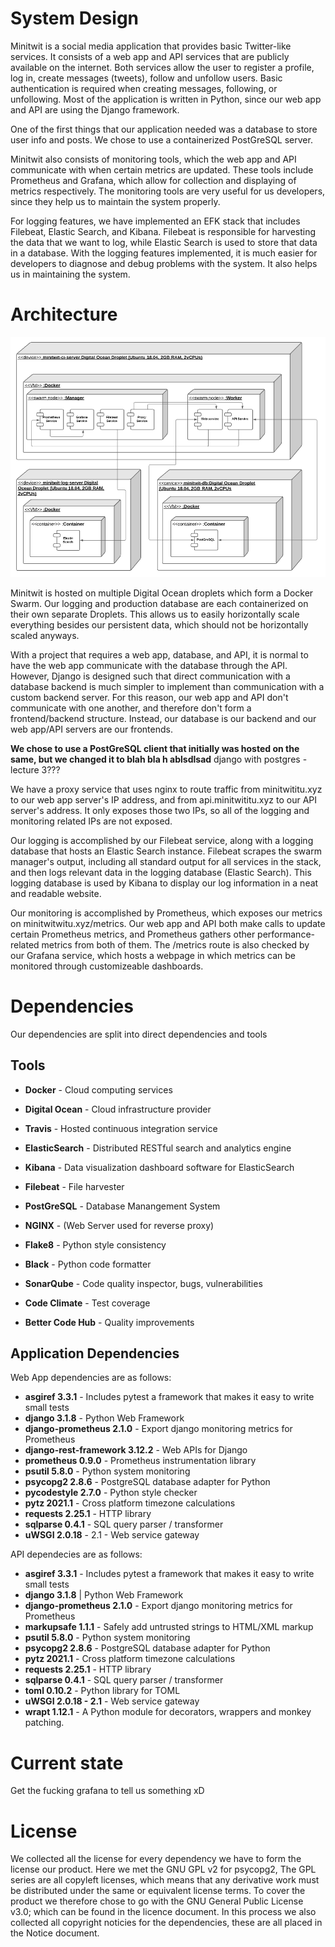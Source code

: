 # System Design

Minitwit is a social media application that provides basic Twitter-like services. It consists of a web app and API services that are publicly available on the internet. Both services allow the user to register a profile, log in, create messages (tweets), follow and unfollow users. Basic authentication is required when creating messages, following, or unfollowing. Most of the application is written in Python, since our web app and API are using the Django framework. 

One of the first things that our application needed was a database to store user info and posts. We chose to use a containerized PostGreSQL server.

Minitwit also consists of monitoring tools, which the web app and API communicate with when certain metrics are updated. These tools include Prometheus and Grafana, which allow for collection and displaying of metrics respectively. The monitoring tools are very useful for us developers, since they help us to maintain the system properly. 

For logging features, we have implemented an EFK stack that includes Filebeat, Elastic Search, and Kibana. Filebeat is responsible for harvesting the data that we want to log, while Elastic Search is used to store that data in a database. With the logging features implemented, it is much easier for developers to diagnose and debug problems with the system. It also helps us in maintaining the system.

# Architecture

![Deployment Diagram](images/deployment_diagram.png "Deployment Diagram")

Minitwit is hosted on multiple Digital Ocean droplets which form a Docker Swarm. Our logging and production database are each containerized on their own separate Droplets. This allows us to easily horizontally scale everything besides our persistent data, which should not be horizontally scaled anyways. 

With a project that requires a web app, database, and API, it is normal to have the web app communicate with the database through the API. However, Django is designed such that direct communication with a database backend is much simpler to implement than communication with a custom backend server. For this reason, our web app and API don't communicate with one another, and therefore don't form a frontend/backend structure. Instead, our database is our backend and our web app/API servers are our frontends.

****We chose to use a PostGreSQL client that initially was hosted on the same, but we changed it to blah bla h ablsdlsad**** django with postgres - lecture 3??? 

We have a proxy service that uses nginx to route traffic from minitwititu.xyz to our web app server's IP address, and from api.minitwititu.xyz to our API server's address. It only exposes those two IPs, so all of the logging and monitoring related IPs are not exposed.

Our logging is accomplished by our Filebeat service, along with a logging database that hosts an Elastic Search instance. Filebeat scrapes the swarm manager's output, including all standard output for all services in the stack, and then logs relevant data in the logging database (Elastic Search). This logging database is used by Kibana to display our log information in a neat and readable website.

Our monitoring is accomplished by Prometheus, which exposes our metrics on minitwitwitu.xyz/metrics. Our web app and API both make calls to update certain Prometheus metrics, and Prometheus gathers other performance-related metrics from both of them. The /metrics route is also checked by our Grafana service, which hosts a webpage in which metrics can be monitored through customizeable dashboards.


# Dependencies

Our dependencies are split into direct dependencies and tools

## Tools

- **Docker** - Cloud computing services
- **Digital Ocean** - Cloud infrastructure provider
- **Travis** - Hosted continuous integration service
- **ElasticSearch** - Distributed RESTful search and analytics engine
- **Kibana** - Data visualization dashboard software for ElasticSearch
- **Filebeat** - File harvester
- **PostGreSQL** - Database Manangement System
- **NGINX** - (Web Server used for reverse proxy)

- **Flake8** - Python style consistency
- **Black** - Python code formatter
- **SonarQube** - Code quality inspector, bugs, vulnerabilities
- **Code Climate** - Test coverage
- **Better Code Hub** - Quality improvements

## Application Dependencies

Web App dependencies are as follows:

- **asgiref 3.3.1** - Includes pytest a framework that makes it easy to write small tests
- **django 3.1.8** - Python Web Framework
- **django-prometheus 2.1.0** - Export django monitoring metrics for Prometheus
- **django-rest-framework 3.12.2** - Web APIs for Django
- **prometheus 0.9.0** - Prometheus instrumentation library
- **psutil 5.8.0** - Python system monitoring
- **psycopg2 2.8.6** - PostgreSQL database adapter for Python
- **pycodestyle 2.7.0** - Python style checker
- **pytz 2021.1** - Cross platform timezone calculations
- **requests 2.25.1** - HTTP library
- **sqlparse 0.4.1** - SQL query parser / transformer
- **uWSGI 2.0.18** - 2.1 - Web service gateway

API dependecies are as follows:

- **asgiref 3.3.1** - Includes pytest a framework that makes it easy to write small tests
- **django 3.1.8** | Python Web Framework
- **django-prometheus 2.1.0** - Export django monitoring metrics for Prometheus 
- **markupsafe 1.1.1** - Safely add untrusted strings to HTML/XML markup
- **psutil 5.8.0** - Python system monitoring
- **psycopg2 2.8.6** - PostgreSQL database adapter for Python
- **pytz 2021.1** - Cross platform timezone calculations
- **requests 2.25.1** - HTTP library
- **sqlparse 0.4.1** - SQL query parser / transformer
- **toml 0.10.2** - Python library for TOML
- **uWSGI 2.0.18 - 2.1** - Web service gateway
- **wrapt 1.12.1** - A Python module for decorators, wrappers and monkey patching.

# Current state

Get the fucking grafana to tell us something xD

# License

We collected all the license for every dependency we have to form the license our product. Here we met the GNU GPL v2 for psycopg2, The GPL series are all copyleft licenses, which means that any derivative work must be distributed under the same or equivalent license terms. To cover the product we therefore chose to go with the GNU General Public License v3.0; which can be found in the licence document. In this process we also collected all copyright noticies for the dependencies, these are all placed in the Notice document.